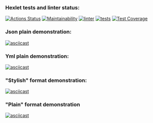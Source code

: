 ### Hexlet tests and linter status:
[![Actions Status](https://github.com/notsoyoungg/python-project-lvl2/workflows/hexlet-check/badge.svg)](https://github.com/notsoyoungg/python-project-lvl2/actions)
[![Maintainability](https://api.codeclimate.com/v1/badges/e4f2ddf77f7fd03d4b6d/maintainability)](https://codeclimate.com/github/notsoyoungg/python-project-lvl2/maintainability)
[![linter](https://github.com/notsoyoungg/python-project-lvl2/actions/workflows/lint.yml/badge.svg)](https://github.com/notsoyoungg/python-project-lvl2/actions/workflows/lint.yml)
[![tests](https://github.com/notsoyoungg/python-project-lvl2/actions/workflows/tests.yml/badge.svg)](https://github.com/notsoyoungg/python-project-lvl2/actions/workflows/tests.yml)
[![Test Coverage](https://api.codeclimate.com/v1/badges/e4f2ddf77f7fd03d4b6d/test_coverage)](https://codeclimate.com/github/notsoyoungg/python-project-lvl2/test_coverage)
### Json plain demonstration:
[![asciicast](https://asciinema.org/a/O53y24veG8UxQJ594nI9oOStt.svg)](https://asciinema.org/a/O53y24veG8UxQJ594nI9oOStt)
### Yml plain demonstration:
[![asciicast](https://asciinema.org/a/5QmC67YPGcyxXToKDErcuYuik.svg)](https://asciinema.org/a/5QmC67YPGcyxXToKDErcuYuik)
### "Stylish" format demonstration:
[![asciicast](https://asciinema.org/a/7kKz1mO5BaCY6Z4MxhtA5WiN2.svg)](https://asciinema.org/a/7kKz1mO5BaCY6Z4MxhtA5WiN2)
### "Plain" format demonstration
[![asciicast](https://asciinema.org/a/rQZKhzia7OfPzW5pwdVuTfBB8.svg)](https://asciinema.org/a/rQZKhzia7OfPzW5pwdVuTfBB8)